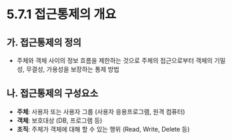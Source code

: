 # 5.7.1 접근통제의 개요

## 가. 접근통제의 정의
- 주체와 객체 사이의 정보 흐름을 제한하는 것으로 주체의 접근으로부터 객체의 기밀성, 무결성, 가용성을 보장하는 통제 방법

## 나. 접근통제의 구성요소
- **주체**: 사용자 또는 사용자 그룹 (사용자 응용프로그램, 원격 컴퓨터)
- **객체**: 보호대상 (DB, 프로그램 등)
- **조직**: 주체가 객체에 대해 할 수 있는 행위 (Read, Write, Delete 등)
